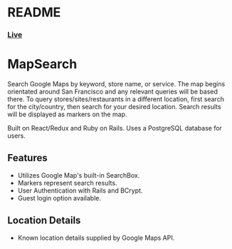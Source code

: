 # README

### [Live](https://map-search.herokuapp.com/#/)

# MapSearch

Search Google Maps by keyword, store name, or service. The map begins orientated around San Francisco and any relevant queries will be based there. To query stores/sites/restaurants in a different location, first search for the city/country, then search for your desired location. Search results will be displayed as markers on the map.

Built on React/Redux and Ruby on Rails. Uses a PostgreSQL database for users.

## Features

- Utilizes Google Map's built-in SearchBox.
- Markers represent search results.
- User Authentication with Rails and BCrypt.
- Guest login option available.

## Location Details

- Known location details supplied by Google Maps API.

